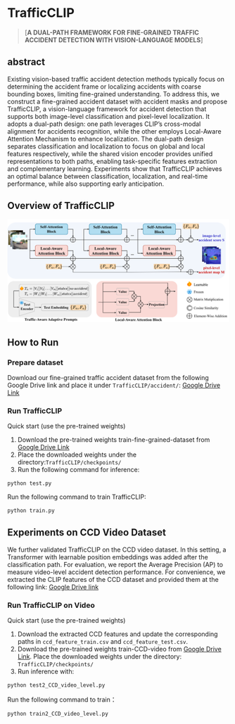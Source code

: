 # TrafficCLIP 
> [**A DUAL-PATH FRAMEWORK FOR FINE-GRAINED TRAFFIC ACCIDENT DETECTION WITH VISION-LANGUAGE MODELS**]

## abstract 
Existing vision-based traffic accident detection methods typically focus on determining the accident frame or localizing accidents with coarse bounding boxes, limiting fine-grained understanding.
To address this, we construct a fine-grained accident dataset with accident masks and propose TrafficCLIP, a vision-language framework for accident detection that supports both image-level classification and pixel-level localization. It adopts a dual-path design:  one path leverages CLIP’s cross-modal alignment for accidents recognition, while the other employs Local-Aware Attention Mechanism to enhance localization. The dual-path design separates classification and localization to focus on global and local features respectively, while the shared vision encoder provides unified representations to both paths, enabling task-specific features extraction and complementary learning. Experiments show that TrafficCLIP achieves an optimal balance between classification, localization, and real-time performance, while also supporting early anticipation.

## Overview of TrafficCLIP
![overview](https://github.com/Sophia35/TrafficCLIP/blob/main/TrafficCLIP.png)

## How to Run
### Prepare dataset
Download our fine-grained traffic accident dataset from the following Google Drive link and place it under `TrafficCLIP/accident/`:
[Google Drive Link](https://drive.google.com/file/d/1snuQ5fn0FA9rEKhvWrBzKqdnwkxYj_7e/view?usp=sharing)
### Run TrafficCLIP
Quick start (use the pre-trained weights)
1. Download the pre-trained weights train-fine-grained-dataset from [Google Drive Link](https://drive.google.com/file/d/1vZMjZAR9vssg9Ev7e7mQS6BrbVwfwUks/view?usp=sharing)
2. Place the downloaded weights under the directory:`TrafficCLIP/checkpoints/`
3. Run the following command for inference:
```bash
python test.py
```
Run the following command to train TrafficCLIP:
```bash
python train.py
```

## Experiments on CCD Video Dataset
We further validated TrafficCLIP on the CCD video dataset. In this setting, a Transformer with learnable position embeddings was added after the classification path. For evaluation, we report the Average Precision (AP) to measure video-level accident detection performance.
For convenience, we extracted the CLIP features of the CCD dataset and provided them at the following link: [Google Drive link](https://drive.google.com/file/d/1cW6r2ItTpf0pjLc8bpcVvIVlVa-YIL_W/view?usp=sharing)
### Run TrafficCLIP on Video
Quick start (use the pre-trained weights)
1. Download the extracted CCD features and update the corresponding paths in `ccd_feature_train.csv` and `ccd_feature_test.csv`.
2. Download the pre-trained weights train-CCD-video from [Google Drive Link](https://drive.google.com/file/d/1vZMjZAR9vssg9Ev7e7mQS6BrbVwfwUks/view?usp=sharing). Place the downloaded weights under the directory: `TrafficCLIP/checkpoints/`
4. Run inference with:
```bash
python test2_CCD_video_level.py
```
Run the following command to train：
```bash
python train2_CCD_video_level.py
```

